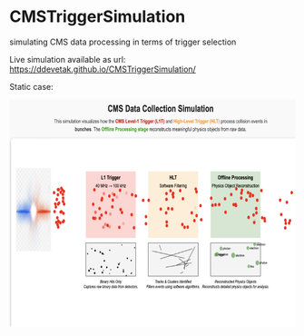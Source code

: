 # CMSTriggerSimulation
simulating CMS data processing in terms of trigger selection 

Live simulation available as url: https://ddevetak.github.io/CMSTriggerSimulation/


Static case:


<img src="https://github.com/ddevetak/CMSTriggerSimulation/blob/master/pic.png" width="600" height="400">
